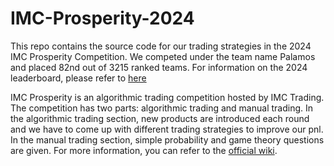# IMC-Prosperity-2024

This repo contains the source code for our trading strategies in the 2024 IMC Prosperity Competition. We competed under the team name Palamos and placed 82nd out of 3215 ranked teams. For information on the 2024 leaderboard, please refer to [here](https://jmerle.github.io/imc-prosperity-2-leaderboard/)

IMC Prosperity is an algorithmic trading competition hosted by IMC Trading. The competition has two parts: algorithmic trading and manual trading. In the algorithmic trading section, new products are introduced each round and we have to come up with different trading strategies to improve our pnl. In the manual trading section, simple probability and game theory questions are given. For more information, you can refer to the [official wiki](https://imc-prosperity.notion.site/Prosperity-2-Wiki-fe650c0292ae4cdb94714a3f5aa74c85).
